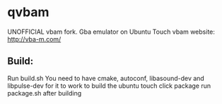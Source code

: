 # qvbam

UNOFFICIAL vbam fork. Gba emulator on Ubuntu Touch
vbam website: http://vba-m.com/

## Build:
Run build.sh
You need to have cmake, autoconf, libasound-dev and libpulse-dev for it to work
to build the ubuntu touch click package run package.sh after building

